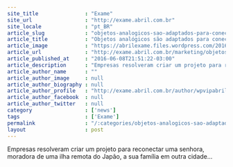 ```yaml
---
site_title               : "Exame"
site_url                 : "http://exame.abril.com.br"
site_locale              : "pt_BR"
article_slug             : "objetos-analogicos-sao-adaptados-para-conectar-idosa"
article_title            : "Objetos analógicos são adaptados para conectar idosa"
article_image            : "https://abrilexame.files.wordpress.com/2016/09/size_960_16_9_objetos-conectar.jpg?quality=70&strip=all&w=960"
article_url              : "http://exame.abril.com.br/marketing/objetos-analogicos-sao-adaptados-para-conectar-idosa/"
article_published_at     : "2016-06-08T21:51:22-03:00"
article_description      : "Empresas resolveram criar um projeto para reconectar uma senhora, moradora de uma ilha remota do Japão, a sua família em outra cidade..."
article_author_name      : ""
article_author_image     : null
article_author_biography : null
article_author_profile   : "http://exame.abril.com.br/author/wpvipabril/"
article_author_facebook  : null
article_author_twitter   : null
category                 : ['news']
tags                     : ['Exame']
permalink                : "/:categories/objetos-analogicos-sao-adaptados-para-conectar-idosa/"
layout                   : post
---
```


Empresas resolveram criar um projeto para reconectar uma senhora, moradora de uma ilha remota do Japão, a sua família em outra cidade...
